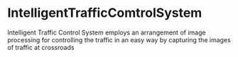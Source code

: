 # IntelligentTrafficComtrolSystem
Intelligent Traffic Control System employs an arrangement of image processing for controlling the traffic in an easy way by capturing the images of traffic at crossroads
